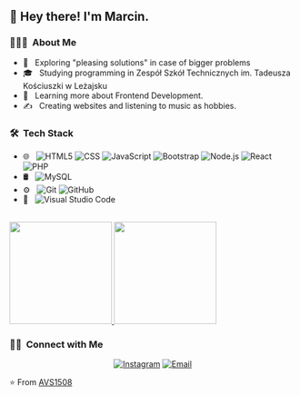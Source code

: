 <h2>👋 Hey there! I'm Marcin.</h2>

<h3> 👨🏻‍💻 &nbsp;About Me </h3>

- 🤔 &nbsp; Exploring "pleasing solutions" in case of bigger problems
- 🎓 &nbsp; Studying programming in Zespół Szkół Technicznych im. Tadeusza Kościuszki w Leżajsku
- 🌱 &nbsp; Learning more about Frontend Development.
- ✍️ &nbsp; Creating websites and listening to music as hobbies.

<h3> 🛠 &nbsp;Tech Stack</h3>

- 🌐 &nbsp;
  ![HTML5](https://img.shields.io/badge/-HTML5-333333?style=flat&logo=HTML5)
  ![CSS](https://img.shields.io/badge/-CSS-333333?style=flat&logo=CSS3&logoColor=1572B6)
  ![JavaScript](https://img.shields.io/badge/-JavaScript-333333?style=flat&logo=javascript)
  ![Bootstrap](https://img.shields.io/badge/-Bootstrap-333333?style=flat&logo=bootstrap&logoColor=563D7C)
  ![Node.js](https://img.shields.io/badge/-Node.js-333333?style=flat&logo=node.js)
  ![React](https://img.shields.io/badge/-React-333333?style=flat&logo=react)
  ![PHP](https://img.shields.io/badge/-PHP-333333?style=flat&logo=php)
- 🛢 &nbsp;
  ![MySQL](https://img.shields.io/badge/-MySQL-333333?style=flat&logo=mysql)
- ⚙️ &nbsp;
  ![Git](https://img.shields.io/badge/-Git-333333?style=flat&logo=git)
  ![GitHub](https://img.shields.io/badge/-GitHub-333333?style=flat&logo=github)
- 🔧 &nbsp;
  ![Visual Studio Code](https://img.shields.io/badge/-Visual%20Studio%20Code-333333?style=flat&logo=visual-studio-code&logoColor=007ACC)


<br/>

<a href="https://github.com/AVS1508">
  <img height="180em" src="https://github-readme-stats.vercel.app/api?username=MarcinSt04&theme=buefy&show_icons=true" />
  <img height="180em" src="https://github-readme-stats.vercel.app/api/top-langs/?username=MarcinSt04&theme=buefy&layout=compact" />
</a>

<br/>

<h3> 🤝🏻 &nbsp;Connect with Me </h3>

<p align="center">
<a href="https://www.instagram.com/t1fuhere/"><img alt="Instagram" src="https://img.shields.io/badge/Instagram-t1fuhere-blue?style=flat-square&logo=instagram"></a>
<a href="mailto:mstepien.kontakt@gmail.com"><img alt="Email" src="https://img.shields.io/badge/Email-mstepien.kontakt@gmail.com-blue?style=flat-square&logo=gmail"></a>
</p>

⭐️ From [AVS1508](https://github.com/AVS1508)
